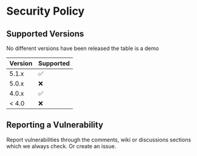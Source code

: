 # Security Policy

## Supported Versions

No different versions have been released the table is a demo

| Version | Supported          |
| ------- | ------------------ |
| 5.1.x   | :white_check_mark: |
| 5.0.x   | :x:                |
| 4.0.x   | :white_check_mark: |
| < 4.0   | :x:                |

## Reporting a Vulnerability

Report vulnerabilities through the comments, wiki or discussions sections which we always check.
Or create an issue.
